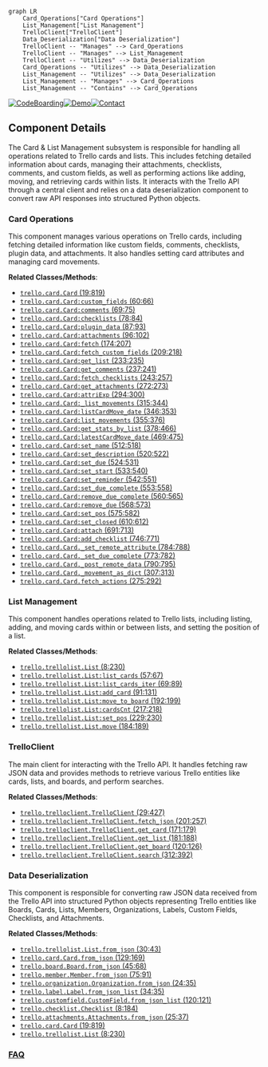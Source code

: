 ```mermaid
graph LR
    Card_Operations["Card Operations"]
    List_Management["List Management"]
    TrelloClient["TrelloClient"]
    Data_Deserialization["Data Deserialization"]
    TrelloClient -- "Manages" --> Card_Operations
    TrelloClient -- "Manages" --> List_Management
    TrelloClient -- "Utilizes" --> Data_Deserialization
    Card_Operations -- "Utilizes" --> Data_Deserialization
    List_Management -- "Utilizes" --> Data_Deserialization
    List_Management -- "Manages" --> Card_Operations
    List_Management -- "Contains" --> Card_Operations
```
[![CodeBoarding](https://img.shields.io/badge/Generated%20by-CodeBoarding-9cf?style=flat-square)](https://github.com/CodeBoarding/GeneratedOnBoardings)[![Demo](https://img.shields.io/badge/Try%20our-Demo-blue?style=flat-square)](https://www.codeboarding.org/demo)[![Contact](https://img.shields.io/badge/Contact%20us%20-%20contact@codeboarding.org-lightgrey?style=flat-square)](mailto:contact@codeboarding.org)

## Component Details

The Card & List Management subsystem is responsible for handling all operations related to Trello cards and lists. This includes fetching detailed information about cards, managing their attachments, checklists, comments, and custom fields, as well as performing actions like adding, moving, and retrieving cards within lists. It interacts with the Trello API through a central client and relies on a data deserialization component to convert raw API responses into structured Python objects.

### Card Operations
This component manages various operations on Trello cards, including fetching detailed information like custom fields, comments, checklists, plugin data, and attachments. It also handles setting card attributes and managing card movements.


**Related Classes/Methods**:

- <a href="https://github.com/sarumont/py-trello/blob/master/trello/card.py#L19-L819" target="_blank" rel="noopener noreferrer">`trello.card.Card` (19:819)</a>
- <a href="https://github.com/sarumont/py-trello/blob/master/trello/card.py#L60-L66" target="_blank" rel="noopener noreferrer">`trello.card.Card:custom_fields` (60:66)</a>
- <a href="https://github.com/sarumont/py-trello/blob/master/trello/card.py#L69-L75" target="_blank" rel="noopener noreferrer">`trello.card.Card:comments` (69:75)</a>
- <a href="https://github.com/sarumont/py-trello/blob/master/trello/card.py#L78-L84" target="_blank" rel="noopener noreferrer">`trello.card.Card:checklists` (78:84)</a>
- <a href="https://github.com/sarumont/py-trello/blob/master/trello/card.py#L87-L93" target="_blank" rel="noopener noreferrer">`trello.card.Card:plugin_data` (87:93)</a>
- <a href="https://github.com/sarumont/py-trello/blob/master/trello/card.py#L96-L102" target="_blank" rel="noopener noreferrer">`trello.card.Card:attachments` (96:102)</a>
- <a href="https://github.com/sarumont/py-trello/blob/master/trello/card.py#L174-L207" target="_blank" rel="noopener noreferrer">`trello.card.Card:fetch` (174:207)</a>
- <a href="https://github.com/sarumont/py-trello/blob/master/trello/card.py#L209-L218" target="_blank" rel="noopener noreferrer">`trello.card.Card:fetch_custom_fields` (209:218)</a>
- <a href="https://github.com/sarumont/py-trello/blob/master/trello/card.py#L233-L235" target="_blank" rel="noopener noreferrer">`trello.card.Card:get_list` (233:235)</a>
- <a href="https://github.com/sarumont/py-trello/blob/master/trello/card.py#L237-L241" target="_blank" rel="noopener noreferrer">`trello.card.Card:get_comments` (237:241)</a>
- <a href="https://github.com/sarumont/py-trello/blob/master/trello/card.py#L243-L257" target="_blank" rel="noopener noreferrer">`trello.card.Card:fetch_checklists` (243:257)</a>
- <a href="https://github.com/sarumont/py-trello/blob/master/trello/card.py#L272-L273" target="_blank" rel="noopener noreferrer">`trello.card.Card:get_attachments` (272:273)</a>
- <a href="https://github.com/sarumont/py-trello/blob/master/trello/card.py#L294-L300" target="_blank" rel="noopener noreferrer">`trello.card.Card:attriExp` (294:300)</a>
- <a href="https://github.com/sarumont/py-trello/blob/master/trello/card.py#L315-L344" target="_blank" rel="noopener noreferrer">`trello.card.Card:_list_movements` (315:344)</a>
- <a href="https://github.com/sarumont/py-trello/blob/master/trello/card.py#L346-L353" target="_blank" rel="noopener noreferrer">`trello.card.Card:listCardMove_date` (346:353)</a>
- <a href="https://github.com/sarumont/py-trello/blob/master/trello/card.py#L355-L376" target="_blank" rel="noopener noreferrer">`trello.card.Card:list_movements` (355:376)</a>
- <a href="https://github.com/sarumont/py-trello/blob/master/trello/card.py#L378-L466" target="_blank" rel="noopener noreferrer">`trello.card.Card:get_stats_by_list` (378:466)</a>
- <a href="https://github.com/sarumont/py-trello/blob/master/trello/card.py#L469-L475" target="_blank" rel="noopener noreferrer">`trello.card.Card:latestCardMove_date` (469:475)</a>
- <a href="https://github.com/sarumont/py-trello/blob/master/trello/card.py#L512-L518" target="_blank" rel="noopener noreferrer">`trello.card.Card:set_name` (512:518)</a>
- <a href="https://github.com/sarumont/py-trello/blob/master/trello/card.py#L520-L522" target="_blank" rel="noopener noreferrer">`trello.card.Card:set_description` (520:522)</a>
- <a href="https://github.com/sarumont/py-trello/blob/master/trello/card.py#L524-L531" target="_blank" rel="noopener noreferrer">`trello.card.Card:set_due` (524:531)</a>
- <a href="https://github.com/sarumont/py-trello/blob/master/trello/card.py#L533-L540" target="_blank" rel="noopener noreferrer">`trello.card.Card:set_start` (533:540)</a>
- <a href="https://github.com/sarumont/py-trello/blob/master/trello/card.py#L542-L551" target="_blank" rel="noopener noreferrer">`trello.card.Card:set_reminder` (542:551)</a>
- <a href="https://github.com/sarumont/py-trello/blob/master/trello/card.py#L553-L558" target="_blank" rel="noopener noreferrer">`trello.card.Card:set_due_complete` (553:558)</a>
- <a href="https://github.com/sarumont/py-trello/blob/master/trello/card.py#L560-L565" target="_blank" rel="noopener noreferrer">`trello.card.Card:remove_due_complete` (560:565)</a>
- <a href="https://github.com/sarumont/py-trello/blob/master/trello/card.py#L568-L573" target="_blank" rel="noopener noreferrer">`trello.card.Card:remove_due` (568:573)</a>
- <a href="https://github.com/sarumont/py-trello/blob/master/trello/card.py#L575-L582" target="_blank" rel="noopener noreferrer">`trello.card.Card:set_pos` (575:582)</a>
- <a href="https://github.com/sarumont/py-trello/blob/master/trello/card.py#L610-L612" target="_blank" rel="noopener noreferrer">`trello.card.Card:set_closed` (610:612)</a>
- <a href="https://github.com/sarumont/py-trello/blob/master/trello/card.py#L691-L713" target="_blank" rel="noopener noreferrer">`trello.card.Card:attach` (691:713)</a>
- <a href="https://github.com/sarumont/py-trello/blob/master/trello/card.py#L746-L771" target="_blank" rel="noopener noreferrer">`trello.card.Card:add_checklist` (746:771)</a>
- <a href="https://github.com/sarumont/py-trello/blob/master/trello/card.py#L784-L788" target="_blank" rel="noopener noreferrer">`trello.card.Card._set_remote_attribute` (784:788)</a>
- <a href="https://github.com/sarumont/py-trello/blob/master/trello/card.py#L773-L782" target="_blank" rel="noopener noreferrer">`trello.card.Card._set_due_complete` (773:782)</a>
- <a href="https://github.com/sarumont/py-trello/blob/master/trello/card.py#L790-L795" target="_blank" rel="noopener noreferrer">`trello.card.Card._post_remote_data` (790:795)</a>
- <a href="https://github.com/sarumont/py-trello/blob/master/trello/card.py#L307-L313" target="_blank" rel="noopener noreferrer">`trello.card.Card._movement_as_dict` (307:313)</a>
- <a href="https://github.com/sarumont/py-trello/blob/master/trello/card.py#L275-L292" target="_blank" rel="noopener noreferrer">`trello.card.Card.fetch_actions` (275:292)</a>


### List Management
This component handles operations related to Trello lists, including listing, adding, and moving cards within or between lists, and setting the position of a list.


**Related Classes/Methods**:

- <a href="https://github.com/sarumont/py-trello/blob/master/trello/trellolist.py#L8-L230" target="_blank" rel="noopener noreferrer">`trello.trellolist.List` (8:230)</a>
- <a href="https://github.com/sarumont/py-trello/blob/master/trello/trellolist.py#L57-L67" target="_blank" rel="noopener noreferrer">`trello.trellolist.List:list_cards` (57:67)</a>
- <a href="https://github.com/sarumont/py-trello/blob/master/trello/trellolist.py#L69-L89" target="_blank" rel="noopener noreferrer">`trello.trellolist.List:list_cards_iter` (69:89)</a>
- <a href="https://github.com/sarumont/py-trello/blob/master/trello/trellolist.py#L91-L131" target="_blank" rel="noopener noreferrer">`trello.trellolist.List:add_card` (91:131)</a>
- <a href="https://github.com/sarumont/py-trello/blob/master/trello/trellolist.py#L192-L199" target="_blank" rel="noopener noreferrer">`trello.trellolist.List:move_to_board` (192:199)</a>
- <a href="https://github.com/sarumont/py-trello/blob/master/trello/trellolist.py#L217-L218" target="_blank" rel="noopener noreferrer">`trello.trellolist.List:cardsCnt` (217:218)</a>
- <a href="https://github.com/sarumont/py-trello/blob/master/trello/trellolist.py#L229-L230" target="_blank" rel="noopener noreferrer">`trello.trellolist.List:set_pos` (229:230)</a>
- <a href="https://github.com/sarumont/py-trello/blob/master/trello/trellolist.py#L184-L189" target="_blank" rel="noopener noreferrer">`trello.trellolist.List.move` (184:189)</a>


### TrelloClient
The main client for interacting with the Trello API. It handles fetching raw JSON data and provides methods to retrieve various Trello entities like cards, lists, and boards, and perform searches.


**Related Classes/Methods**:

- <a href="https://github.com/sarumont/py-trello/blob/master/trello/trelloclient.py#L29-L427" target="_blank" rel="noopener noreferrer">`trello.trelloclient.TrelloClient` (29:427)</a>
- <a href="https://github.com/sarumont/py-trello/blob/master/trello/trelloclient.py#L201-L257" target="_blank" rel="noopener noreferrer">`trello.trelloclient.TrelloClient.fetch_json` (201:257)</a>
- <a href="https://github.com/sarumont/py-trello/blob/master/trello/trelloclient.py#L171-L179" target="_blank" rel="noopener noreferrer">`trello.trelloclient.TrelloClient.get_card` (171:179)</a>
- <a href="https://github.com/sarumont/py-trello/blob/master/trello/trelloclient.py#L181-L188" target="_blank" rel="noopener noreferrer">`trello.trelloclient.TrelloClient.get_list` (181:188)</a>
- <a href="https://github.com/sarumont/py-trello/blob/master/trello/trelloclient.py#L120-L126" target="_blank" rel="noopener noreferrer">`trello.trelloclient.TrelloClient.get_board` (120:126)</a>
- <a href="https://github.com/sarumont/py-trello/blob/master/trello/trelloclient.py#L312-L392" target="_blank" rel="noopener noreferrer">`trello.trelloclient.TrelloClient.search` (312:392)</a>


### Data Deserialization
This component is responsible for converting raw JSON data received from the Trello API into structured Python objects representing Trello entities like Boards, Cards, Lists, Members, Organizations, Labels, Custom Fields, Checklists, and Attachments.


**Related Classes/Methods**:

- <a href="https://github.com/sarumont/py-trello/blob/master/trello/trellolist.py#L30-L43" target="_blank" rel="noopener noreferrer">`trello.trellolist.List.from_json` (30:43)</a>
- <a href="https://github.com/sarumont/py-trello/blob/master/trello/card.py#L129-L169" target="_blank" rel="noopener noreferrer">`trello.card.Card.from_json` (129:169)</a>
- <a href="https://github.com/sarumont/py-trello/blob/master/trello/board.py#L45-L68" target="_blank" rel="noopener noreferrer">`trello.board.Board.from_json` (45:68)</a>
- <a href="https://github.com/sarumont/py-trello/blob/master/trello/member.py#L75-L91" target="_blank" rel="noopener noreferrer">`trello.member.Member.from_json` (75:91)</a>
- <a href="https://github.com/sarumont/py-trello/blob/master/trello/organization.py#L24-L35" target="_blank" rel="noopener noreferrer">`trello.organization.Organization.from_json` (24:35)</a>
- <a href="https://github.com/sarumont/py-trello/blob/master/trello/label.py#L34-L35" target="_blank" rel="noopener noreferrer">`trello.label.Label.from_json_list` (34:35)</a>
- <a href="https://github.com/sarumont/py-trello/blob/master/trello/customfield.py#L120-L121" target="_blank" rel="noopener noreferrer">`trello.customfield.CustomField.from_json_list` (120:121)</a>
- <a href="https://github.com/sarumont/py-trello/blob/master/trello/checklist.py#L8-L184" target="_blank" rel="noopener noreferrer">`trello.checklist.Checklist` (8:184)</a>
- <a href="https://github.com/sarumont/py-trello/blob/master/trello/attachments.py#L25-L37" target="_blank" rel="noopener noreferrer">`trello.attachments.Attachments.from_json` (25:37)</a>
- <a href="https://github.com/sarumont/py-trello/blob/master/trello/card.py#L19-L819" target="_blank" rel="noopener noreferrer">`trello.card.Card` (19:819)</a>
- <a href="https://github.com/sarumont/py-trello/blob/master/trello/trellolist.py#L8-L230" target="_blank" rel="noopener noreferrer">`trello.trellolist.List` (8:230)</a>




### [FAQ](https://github.com/CodeBoarding/GeneratedOnBoardings/tree/main?tab=readme-ov-file#faq)